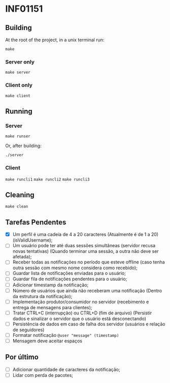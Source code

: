 # INF01151

## Building

At the root of the project, in a unix terminal run:

`make`

### Server only

`make server`

### Client only

`make client`

## Running

### Server

`make runser`

Or, after building:

`./server`

### Client

`make runcli1`
`make runcli2`
`make runcli3`

## Cleaning

`make clean`

## Tarefas Pendentes

- [X] Um perfil é uma cadeia de 4 a 20 caracteres (Atualmente é de 1 a 20) (isValidUsername);
- [ ] Um usuário pode ter até duas sessões simultâneas (servidor recusa novas tentativas) (Quando terminar uma sessão, a outra não deve ser afetada);
- [ ] Receber todas as notificações no período que esteve offline (caso tenha outra sessão com mesmo nome considera como recebido);
- [ ] Guardar lista de notificações enviadas para o usuário;
- [ ] Guardar fila de notificações pendentes para o usuário;
- [ ] Adicionar timestamp da notificação;
- [ ] Número de usuários que ainda não receberam uma notificação (Dentro da estrutura da notificação);
- [ ] Implementação produtor/consumidor no servidor (recebimento e entrega de mensagens para clientes);
- [ ] Tratar CTRL+C (interrupção) ou CTRL+D (fim de arquivo) (Persistir dados e sinalizar o servidor que o usuário está desconectando)
- [ ] Persistência de dados em caso de falha dos servidor (usuários e relação de seguidores)
- [ ] Formatar notificação `@user "message" (timestamp)`
- [ ] Mensagem deve aceitar espaços

## Por último
- [ ] Adicionar quantidade de caracteres da notificação;
- [ ] Lidar com perda de pacotes;
